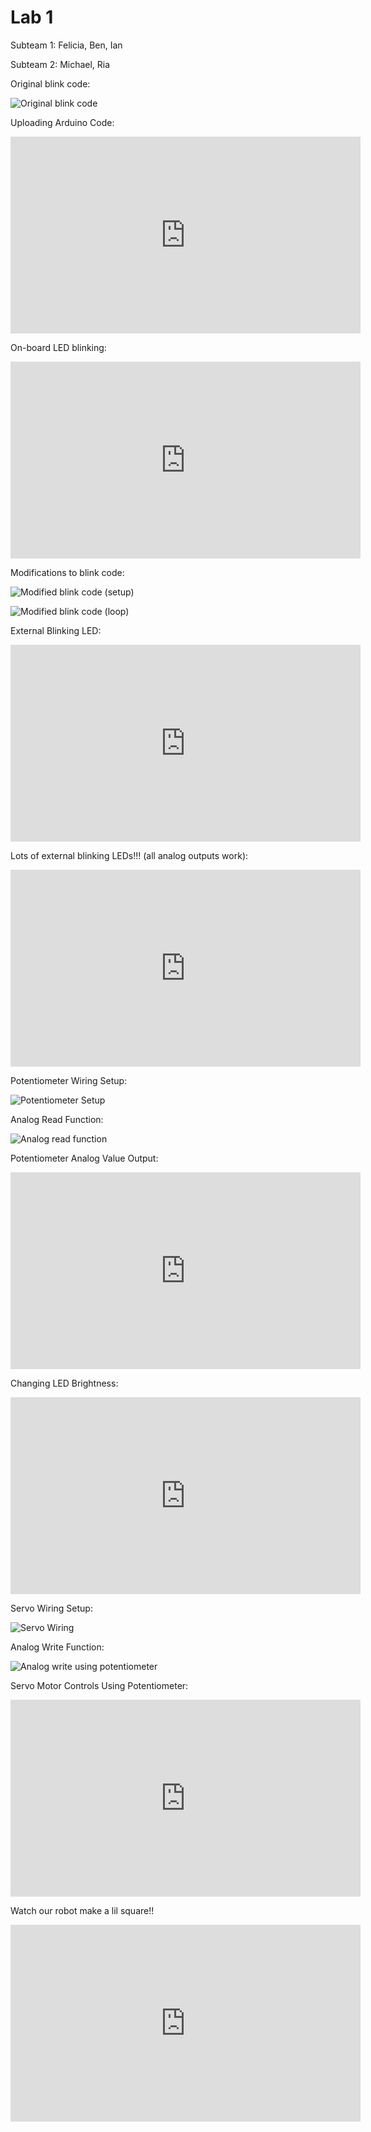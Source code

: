 
# Lab 1

Subteam 1: Felicia, Ben, Ian

Subteam 2: Michael, Ria

Original blink code:

![Original blink code](/media/original_blink.png)


Uploading Arduino Code:

<iframe width="560" height="315" src="https://www.youtube.com/embed/e6g0XYT9Gvw" frameborder="0" allow="autoplay; encrypted-media" allowfullscreen></iframe>


On-board LED blinking:

<iframe width="560" height="315" src="https://www.youtube.com/embed/TRF9JSS3JlQ" frameborder="0" allow="autoplay; encrypted-media" allowfullscreen></iframe>


Modifications to blink code:
 
![Modified blink code (setup)](/media/blink_setup.png)
 

![Modified blink code (loop)](/media/blink_loop.png)


External Blinking LED:

<iframe width="560" height="315" src="https://www.youtube.com/embed/J9jq3WLRFCI" frameborder="0" allow="autoplay; encrypted-media" allowfullscreen></iframe>


Lots of external blinking LEDs!!! (all analog outputs work):
<iframe width="560" height="315" src="https://www.youtube.com/embed/70jK-FcvBzQ" frameborder="0" allow="autoplay; encrypted-media" allowfullscreen></iframe>


Potentiometer Wiring Setup:

![Potentiometer Setup](/media/PotentiometerSetup.png)  


Analog Read Function:

![Analog read function](/media/analog_read.png)


Potentiometer Analog Value Output:

<iframe width="560" height="315" src="https://www.youtube.com/embed/9KBB9-9VRFg" frameborder="0" allow="autoplay; encrypted-media" allowfullscreen></iframe>


Changing LED Brightness:

<iframe width="560" height="315" src="https://www.youtube.com/embed/9KBB9-9VRFg" frameborder="0" allow="autoplay; encrypted-media" allowfullscreen></iframe>


Servo Wiring Setup:

![Servo Wiring](/media/servo_wiring.png)
 
 
 Analog Write Function:

![Analog write using potentiometer](/media/PWM.png)


Servo Motor Controls Using Potentiometer:

<iframe width="560" height="315" src="https://www.youtube.com/embed/B7ZHxNOI4Dc" frameborder="0" allow="autoplay; encrypted-media" allowfullscreen></iframe>


Watch our robot make a lil square!!

<iframe width="560" height="315" src="https://www.youtube.com/embed/ZfidmBTznY8" frameborder="0" allow="autoplay; encrypted-media" allowfullscreen></iframe>

